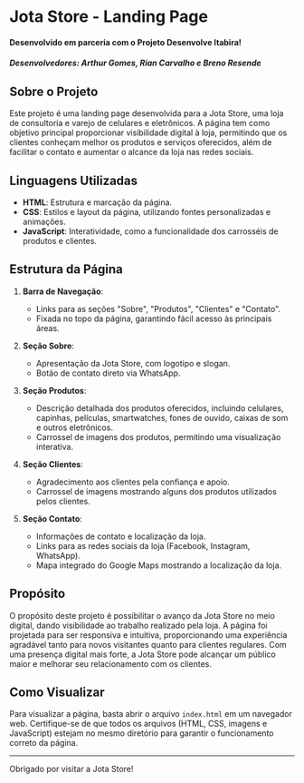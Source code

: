 # Jota Store - Landing Page
#### Desenvolvido em parceria com o Projeto Desenvolve Itabira!
##### Desenvolvedores: Arthur Gomes, Rian Carvalho e Breno Resende

## Sobre o Projeto

Este projeto é uma landing page desenvolvida para a Jota Store, uma loja de consultoria e varejo de celulares e eletrônicos. A página tem como objetivo principal proporcionar visibilidade digital à loja, permitindo que os clientes conheçam melhor os produtos e serviços oferecidos, além de facilitar o contato e aumentar o alcance da loja nas redes sociais.

## Linguagens Utilizadas

- **HTML**: Estrutura e marcação da página.
- **CSS**: Estilos e layout da página, utilizando fontes personalizadas e animações.
- **JavaScript**: Interatividade, como a funcionalidade dos carrosséis de produtos e clientes.

## Estrutura da Página

1. **Barra de Navegação**:
   - Links para as seções "Sobre", "Produtos", "Clientes" e "Contato".
   - Fixada no topo da página, garantindo fácil acesso às principais áreas.

2. **Seção Sobre**:
   - Apresentação da Jota Store, com logotipo e slogan.
   - Botão de contato direto via WhatsApp.

3. **Seção Produtos**:
   - Descrição detalhada dos produtos oferecidos, incluindo celulares, capinhas, películas, smartwatches, fones de ouvido, caixas de som e outros eletrônicos.
   - Carrossel de imagens dos produtos, permitindo uma visualização interativa.

4. **Seção Clientes**:
   - Agradecimento aos clientes pela confiança e apoio.
   - Carrossel de imagens mostrando alguns dos produtos utilizados pelos clientes.

5. **Seção Contato**:
   - Informações de contato e localização da loja.
   - Links para as redes sociais da loja (Facebook, Instagram, WhatsApp).
   - Mapa integrado do Google Maps mostrando a localização da loja.

## Propósito

O propósito deste projeto é possibilitar o avanço da Jota Store no meio digital, dando visibilidade ao trabalho realizado pela loja. A página foi projetada para ser responsiva e intuitiva, proporcionando uma experiência agradável tanto para novos visitantes quanto para clientes regulares. Com uma presença digital mais forte, a Jota Store pode alcançar um público maior e melhorar seu relacionamento com os clientes.

## Como Visualizar

Para visualizar a página, basta abrir o arquivo `index.html` em um navegador web. Certifique-se de que todos os arquivos (HTML, CSS, imagens e JavaScript) estejam no mesmo diretório para garantir o funcionamento correto da página.

---

Obrigado por visitar a Jota Store!
